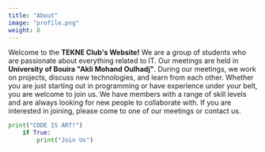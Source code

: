 ```yaml
---
title: "About"
image: "profile.png"
weight: 8
---
```


Welcome to the **TEKNE Club's Website!** We are a group of students who are passionate about everything related to IT. Our meetings are held in **University of Bouira "Akli Mohand Oulhadj"**. During our meetings, we work on projects, discuss new technologies, and learn from each other. Whether you are just starting out in programming or have experience under your belt, you are welcome to join us. We have members with a range of skill levels and are always looking for new people to collaborate with. If you are interested in joining, please come to one of our meetings or contact us.   
``` python
print("CODE IS ART!")
    if True:
        print("Join Us")
```